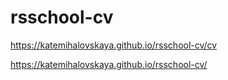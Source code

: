 # rsschool-cv

https://katemihalovskaya.github.io/rsschool-cv/cv

https://katemihalovskaya.github.io/rsschool-cv/
